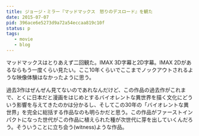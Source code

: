 ```yaml
---
title: ジョージ・ミラー『マッドマックス　怒りのデスロード』を観た
date: 2015-07-07
pid: 396ace6e5273d9a72a54eccaa819c10f
status: p
tags:
   - movie
   - blog
---
```


マッドマックスはとりあえず二回観た。IMAX 3D字幕と2D字幕。IMAX 2Dがあるならもう一度くらい見たい。ここ10年くらいでここまでノックアウトされるような映像体験はなかったように思う。

過去3作はぜんぜん見てないのであれなんだけど、この作品の過去作がこれまで、とくに日本だと漫画をはじめとするバイオレントな異世界を描く文化にどういう影響を与えてきたのかは分かるし、そしてこの30年の「バイオレントな異世界」を完全に総括する作品なのも明らかだと思う。この作品がファーストインパクトになった世代がこの作品に植えられた種が次世代に芽を出していくんだろう。そういうことに立ち会う(witness)ような作品。
